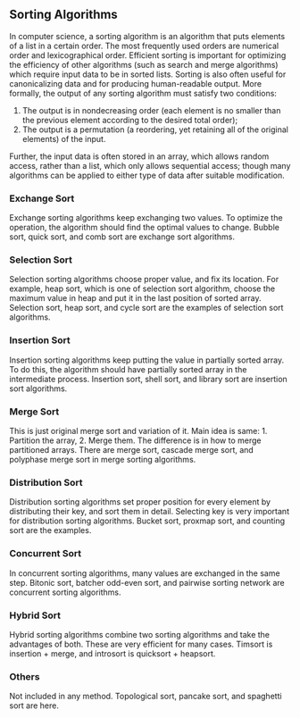 ## Sorting Algorithms

 In computer science, a sorting algorithm is an algorithm that puts elements of a list in a certain order. The most frequently used orders are numerical order and lexicographical order. Efficient sorting is important for optimizing the efficiency of other algorithms (such as search and merge algorithms) which require input data to be in sorted lists. Sorting is also often useful for canonicalizing data and for producing human-readable output. More formally, the output of any sorting algorithm must satisfy two conditions:

1. The output is in nondecreasing order (each element is no smaller than the previous element according to the desired total order);
2. The output is a permutation (a reordering, yet retaining all of the original elements) of the input.

 Further, the input data is often stored in an array, which allows random access, rather than a list, which only allows sequential access; though many algorithms can be applied to either type of data after suitable modification.

### Exchange Sort

 Exchange sorting algorithms keep exchanging two values. To optimize the operation, the algorithm should find the optimal values to change. Bubble sort, quick sort, and comb sort are exchange sort algorithms.

### Selection Sort

 Selection sorting algorithms choose proper value, and fix its location. For example, heap sort, which is one of selection sort algorithm, choose the maximum value in heap and put it in the last position of sorted array. Selection sort, heap sort, and cycle sort are the examples of selection sort algorithms.

### Insertion Sort

 Insertion sorting algorithms keep putting the value in partially sorted array. To do this, the algorithm should have partially sorted array in the intermediate process. Insertion sort, shell sort, and library sort are insertion sort algorithms.

### Merge Sort

 This is just original merge sort and variation of it. Main idea is same: 1. Partition the array, 2. Merge them. The difference is in how to merge partitioned arrays. There are merge sort, cascade merge sort, and polyphase merge sort in merge sorting algorithms.

### Distribution Sort

 Distribution sorting algorithms set proper position for every element by distributing their key, and sort them in detail. Selecting key is very important for distribution sorting algorithms. Bucket sort, proxmap sort, and counting sort are the examples.

### Concurrent Sort

 In concurrent sorting algorithms, many values are exchanged in the same step. Bitonic sort, batcher odd-even sort, and pairwise sorting network are concurrent sorting algorithms.

### Hybrid Sort

 Hybrid sorting algorithms combine two sorting algorithms and take the advantages of both. These are very efficient for many cases. Timsort is insertion + merge, and introsort is quicksort + heapsort.

### Others

 Not included in any method. Topological sort, pancake sort, and spaghetti sort are here.
